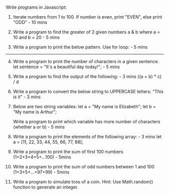 Write programs in Javascript:

1. Iterate numbers from 1 to 100. If number is even, print "EVEN", else print "ODD"             - 10 mins

2. Write a program to find the greater of 2 given numbers a & b where a = 10 and b = 20        - 5 mins

3. Write a program to print the below pattern. Use for loop:    - 5 mins
* * * * *

4. Write a program to print the number of characters in a given sentence. let sentence = "It's a beautiful day today!";                 - 5 mins

5. Write a program to find the output of the following:         - 3 mins
    ((a + b) * c) / d

6. Write a program to convert the below string to UPPERCASE letters:
    "This is it"    - 3 mins

7. Below are two string variables:
    let a = "My name is Elizabeth";
    let b = "My name is Arthur";

   Write a program to print which variable has more number of characters (whether a or b)   - 5 mins

8. Write a program to print the elements of the following array:        - 3 mins
let a = [11, 22, 33, 44, 55, 66, 77, 88];

9. Write a program to print the sum of first 100 numbers (1+2+3+4+5+...100)     - 5mins

10. Write a program to print the sum of odd numbers between 1 and 100 (1+3+5+...+97+99)     - 5mins

11. Write a program to simulate toss of a coin. Hint: Use Math.random() function to generate an integer.
